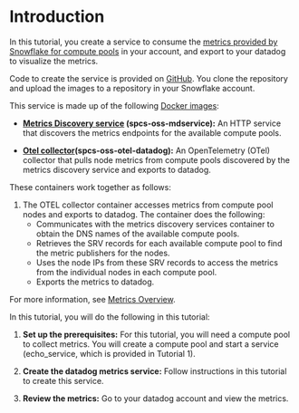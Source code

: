 # Introduction

In this tutorial, you create a service to consume the [metrics provided by Snowflake for compute pools](https://docs.snowflake.com/LIMITEDACCESS/snowpark-container-services/compute-pool-metrics-overview) in your account, and export to your datadog to visualize the metrics.

Code to create the service is provided on [GitHub](https://github.com/Snowflake-Labs/spcs-templates/tree/main/user-metrics/metrics-service-datadog). You clone the repository and upload the images to a repository in your Snowflake account.

This service is made up of the following [Docker images](https://hub.docker.com/u/snowflakedb):

* **[Metrics Discovery service](https://github.com/Snowflake-Labs/spcs-templates/tree/main/user-metrics/mdservice) (spcs-oss-mdservice):** An HTTP service that discovers the metrics endpoints for the available compute pools.

* **[Otel collector](https://github.com/open-telemetry/opentelemetry-collector-contrib)(spcs-oss-otel-datadog):** An OpenTelemetry (OTel) collector that pulls node metrics from compute pools discovered by the metrics discovery service and exports to datadog.

These containers work together as follows:

1. The OTEL collector container accesses metrics from compute pool nodes and exports to datadog. The container does the following:
    * Communicates with the metrics discovery services container to obtain the DNS names of the available compute pools.
    * Retrieves the SRV records for each available compute pool to find the metric publishers for the nodes.
    * Uses the node IPs from these SRV records to access the metrics from the individual nodes in each compute pool.
    * Exports the metrics to datadog.

For more information, see [Metrics Overview](https://docs.snowflake.com/LIMITEDACCESS/snowpark-container-services/compute-pool-metrics-overview).

In this tutorial, you will do the following in this tutorial:

1. **Set up the prerequisites:**  For this tutorial, you will need a compute pool to collect metrics. You will create a compute pool and start a service (echo_service, which is provided in Tutorial 1).

2. **Create the datadog metrics service:** Follow instructions in this tutorial to create this service.

3. **Review the metrics:** Go to your datadog account and view the metrics.
